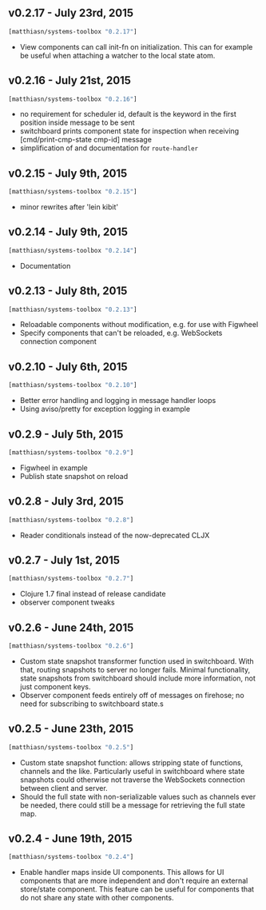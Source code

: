 

## v0.2.17 - July 23rd, 2015

```clojure
[matthiasn/systems-toolbox "0.2.17"]
```

* View components can call init-fn on initialization. This can for example be useful when attaching a watcher to the local state atom.


## v0.2.16 - July 21st, 2015

```clojure
[matthiasn/systems-toolbox "0.2.16"]
```

* no requirement for scheduler id, default is the keyword in the first position inside message to be sent
* switchboard prints component state for inspection when receiving [cmd/print-cmp-state cmp-id] message
* simplification of and documentation for `route-handler`


## v0.2.15 - July 9th, 2015

```clojure
[matthiasn/systems-toolbox "0.2.15"]
```

* minor rewrites after 'lein kibit'


## v0.2.14 - July 9th, 2015

```clojure
[matthiasn/systems-toolbox "0.2.14"]
```

* Documentation


## v0.2.13 - July 8th, 2015

```clojure
[matthiasn/systems-toolbox "0.2.13"]
```

* Reloadable components without modification, e.g. for use with Figwheel
* Specify components that can't be reloaded, e.g. WebSockets connection component


## v0.2.10 - July 6th, 2015

```clojure
[matthiasn/systems-toolbox "0.2.10"]
```

* Better error handling and logging in message handler loops
* Using aviso/pretty for exception logging in example


## v0.2.9 - July 5th, 2015

```clojure
[matthiasn/systems-toolbox "0.2.9"]
```

* Figwheel in example
* Publish state snapshot on reload


## v0.2.8 - July 3rd, 2015

```clojure
[matthiasn/systems-toolbox "0.2.8"]
```

* Reader conditionals instead of the now-deprecated CLJX


## v0.2.7 - July 1st, 2015

```clojure
[matthiasn/systems-toolbox "0.2.7"]
```

* Clojure 1.7 final instead of release candidate
* observer component tweaks


## v0.2.6 - June 24th, 2015

```clojure
[matthiasn/systems-toolbox "0.2.6"]
```

* Custom state snapshot transformer function used in switchboard. With that, routing snapshots to server no longer fails. Minimal functionality, state snapshots from switchboard should include more information, not just component keys.
* Observer component feeds entirely off of messages on firehose; no need for subscribing to switchboard state.s


## v0.2.5 - June 23th, 2015

```clojure
[matthiasn/systems-toolbox "0.2.5"]
```

* Custom state snapshot function: allows stripping state of functions, channels and the like. Particularly useful in switchboard where state snapshots could otherwise not traverse the WebSockets connection between client and server.
* Should the full state with non-serializable values such as channels ever be needed, there could still be a message for retrieving the full state map.

## v0.2.4 - June 19th, 2015

```clojure
[matthiasn/systems-toolbox "0.2.4"]
```

* Enable handler maps inside UI components. This allows for UI components that are more independent and don't require an external store/state component. This feature can be useful for components that do not share any state with other components.